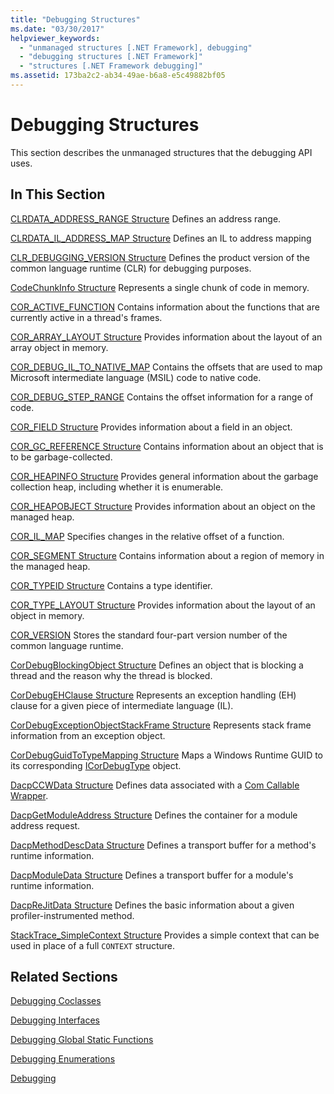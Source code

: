 ```yaml
---
title: "Debugging Structures"
ms.date: "03/30/2017"
helpviewer_keywords:
  - "unmanaged structures [.NET Framework], debugging"
  - "debugging structures [.NET Framework]"
  - "structures [.NET Framework debugging]"
ms.assetid: 173ba2c2-ab34-49ae-b6a8-e5c49882bf05
---
```

# Debugging Structures

This section describes the unmanaged structures that the debugging API uses.

## In This Section
 [CLRDATA_ADDRESS_RANGE Structure](clrdata-address-range-structure.md)
 Defines an address range.

 [CLRDATA_IL_ADDRESS_MAP Structure](clrdata-il-address-map-structure.md)
 Defines an IL to address mapping

 [CLR_DEBUGGING_VERSION Structure](clr-debugging-version-structure.md)
 Defines the product version of the common language runtime (CLR) for debugging purposes.

 [CodeChunkInfo Structure](codechunkinfo-structure.md)
 Represents a single chunk of code in memory.

 [COR_ACTIVE_FUNCTION](cor-active-function-structure.md)
 Contains information about the functions that are currently active in a thread's frames.

 [COR_ARRAY_LAYOUT Structure](cor-array-layout-structure.md)
 Provides information about the layout of an array object in memory.

 [COR_DEBUG_IL_TO_NATIVE_MAP](cor-debug-il-to-native-map-structure.md)
 Contains the offsets that are used to map Microsoft intermediate language (MSIL) code to native code.

 [COR_DEBUG_STEP_RANGE](cor-debug-step-range-structure.md)
 Contains the offset information for a range of code.

 [COR_FIELD Structure](cor-field-structure.md)
 Provides information about a field in an object.

 [COR_GC_REFERENCE Structure](cor-gc-reference-structure.md)
 Contains information about an object that is to be garbage-collected.

 [COR_HEAPINFO Structure](cor-heapinfo-structure.md)
 Provides general information about the garbage collection heap, including whether it is enumerable.

 [COR_HEAPOBJECT Structure](cor-heapobject-structure.md)
 Provides information about an object on the managed heap.

 [COR_IL_MAP](cor-il-map-structure.md)
 Specifies changes in the relative offset of a function.

 [COR_SEGMENT Structure](cor-segment-structure.md)
 Contains information about a region of memory in the managed heap.

 [COR_TYPEID Structure](cor-typeid-structure.md)
 Contains a type identifier.

 [COR_TYPE_LAYOUT Structure](cor-type-layout-structure.md)
 Provides information about the layout of an object in memory.

 [COR_VERSION](cor-version-structure.md)
 Stores the standard four-part version number of the common language runtime.

 [CorDebugBlockingObject Structure](cordebugblockingobject-structure.md)
 Defines an object that is blocking a thread and the reason why the thread is blocked.

 [CorDebugEHClause Structure](cordebugehclause-structure.md)
 Represents an exception handling (EH) clause for a given piece of intermediate language (IL).

 [CorDebugExceptionObjectStackFrame Structure](cordebugexceptionobjectstackframe-structure.md)
 Represents stack frame information from an exception object.

 [CorDebugGuidToTypeMapping Structure](cordebugguidtotypemapping-structure.md)
 Maps a Windows Runtime GUID to its corresponding [ICorDebugType](icordebugtype-interface.md) object.

 [DacpCCWData Structure](dacpccwdata-structure.md)
 Defines data associated with a [Com Callable Wrapper](../../../standard/native-interop/com-callable-wrapper.md).

 [DacpGetModuleAddress Structure](dacpgetmoduleaddress-structure.md)
 Defines the container for a module address request.

 [DacpMethodDescData Structure](dacpmethoddescdata-structure.md)
 Defines a transport buffer for a method's runtime information.

 [DacpModuleData Structure](dacpmoduledata-structure.md)
 Defines a transport buffer for a module's runtime information.

 [DacpReJitData Structure](dacprejitdata-structure.md)
 Defines the basic information about a given profiler-instrumented method.

 [StackTrace_SimpleContext Structure](stacktrace-simplecontext-structure.md)
 Provides a simple context that can be used in place of a full `CONTEXT` structure.

## Related Sections

 [Debugging Coclasses](debugging-coclasses.md)

 [Debugging Interfaces](debugging-interfaces.md)

 [Debugging Global Static Functions](debugging-global-static-functions.md)

 [Debugging Enumerations](debugging-enumerations.md)

 [Debugging](index.md)
